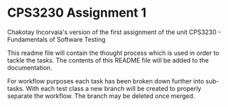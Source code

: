 # CPS3230 Assignment 1
Chakotay Incorvaia's version of the first assignment of the unit CPS3230 - Fundamentals of Software Testing

This readme file will contain the thought process which is used in order to tackle the tasks.
The contents of this README file will be added to the documentation.


For workflow purposes each task has been broken down further into sub-tasks.
With each test class a new branch will be created to properly separate the workflow.
The branch may be deleted once merged.